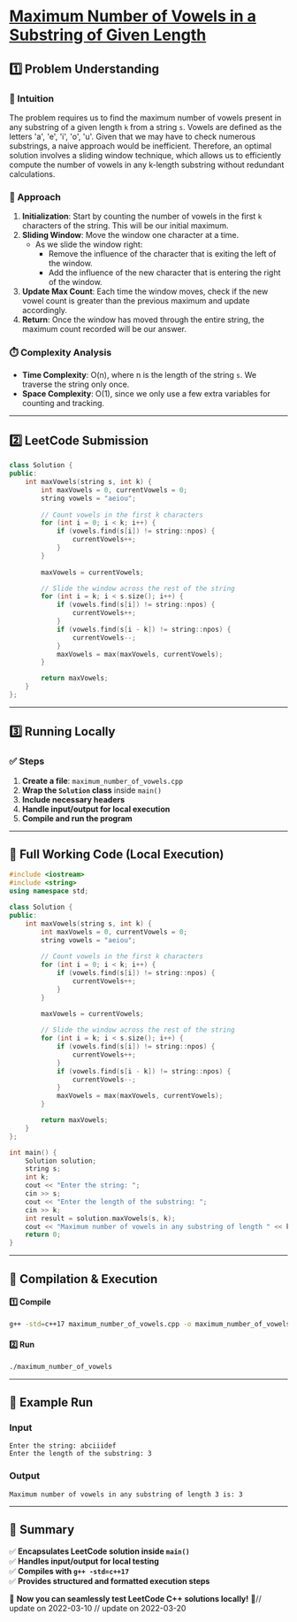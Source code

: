 # **[Maximum Number of Vowels in a Substring of Given Length](https://leetcode.com/problems/maximum-number-of-vowels-in-a-substring-of-given-length/description/)**  

## **1️⃣ Problem Understanding**  
### **📌 Intuition**  
The problem requires us to find the maximum number of vowels present in any substring of a given length `k` from a string `s`. Vowels are defined as the letters 'a', 'e', 'i', 'o', 'u'. Given that we may have to check numerous substrings, a naive approach would be inefficient. Therefore, an optimal solution involves a sliding window technique, which allows us to efficiently compute the number of vowels in any k-length substring without redundant calculations.

### **🚀 Approach**  
1. **Initialization**: Start by counting the number of vowels in the first `k` characters of the string. This will be our initial maximum.
2. **Sliding Window**: Move the window one character at a time.
   - As we slide the window right:
     - Remove the influence of the character that is exiting the left of the window.
     - Add the influence of the new character that is entering the right of the window.
3. **Update Max Count**: Each time the window moves, check if the new vowel count is greater than the previous maximum and update accordingly.
4. **Return**: Once the window has moved through the entire string, the maximum count recorded will be our answer.

### **⏱️ Complexity Analysis**  
- **Time Complexity**: O(n), where n is the length of the string `s`. We traverse the string only once.
- **Space Complexity**: O(1), since we only use a few extra variables for counting and tracking.

---  

## **2️⃣ LeetCode Submission**  
```cpp
class Solution {
public:
    int maxVowels(string s, int k) {
        int maxVowels = 0, currentVowels = 0;
        string vowels = "aeiou";
        
        // Count vowels in the first k characters
        for (int i = 0; i < k; i++) {
            if (vowels.find(s[i]) != string::npos) {
                currentVowels++;
            }
        }
        
        maxVowels = currentVowels;

        // Slide the window across the rest of the string
        for (int i = k; i < s.size(); i++) {
            if (vowels.find(s[i]) != string::npos) {
                currentVowels++;
            }
            if (vowels.find(s[i - k]) != string::npos) {
                currentVowels--;
            }
            maxVowels = max(maxVowels, currentVowels);
        }

        return maxVowels;
    }
};
```  

---  

## **3️⃣ Running Locally**  
### **✅ Steps**  
1. **Create a file**: `maximum_number_of_vowels.cpp`  
2. **Wrap the `Solution` class** inside `main()`  
3. **Include necessary headers**  
4. **Handle input/output for local execution**  
5. **Compile and run the program**  

---  

## **📝 Full Working Code (Local Execution)**  
```cpp
#include <iostream>
#include <string>
using namespace std;

class Solution {
public:
    int maxVowels(string s, int k) {
        int maxVowels = 0, currentVowels = 0;
        string vowels = "aeiou";
        
        // Count vowels in the first k characters
        for (int i = 0; i < k; i++) {
            if (vowels.find(s[i]) != string::npos) {
                currentVowels++;
            }
        }
        
        maxVowels = currentVowels;

        // Slide the window across the rest of the string
        for (int i = k; i < s.size(); i++) {
            if (vowels.find(s[i]) != string::npos) {
                currentVowels++;
            }
            if (vowels.find(s[i - k]) != string::npos) {
                currentVowels--;
            }
            maxVowels = max(maxVowels, currentVowels);
        }

        return maxVowels;
    }
};

int main() {
    Solution solution;
    string s;
    int k;
    cout << "Enter the string: ";
    cin >> s;
    cout << "Enter the length of the substring: ";
    cin >> k;
    int result = solution.maxVowels(s, k);
    cout << "Maximum number of vowels in any substring of length " << k << " is: " << result << endl;
    return 0;
}
```  

---  

## **🔧 Compilation & Execution**  
#### **1️⃣ Compile**  
```bash
g++ -std=c++17 maximum_number_of_vowels.cpp -o maximum_number_of_vowels
```  

#### **2️⃣ Run**  
```bash
./maximum_number_of_vowels
```  

---  

## **🎯 Example Run**  
### **Input**  
```
Enter the string: abciiidef
Enter the length of the substring: 3
```  
### **Output**  
```
Maximum number of vowels in any substring of length 3 is: 3
```  

---  

## **📌 Summary**  
✅ **Encapsulates LeetCode solution inside `main()`**  
✅ **Handles input/output for local testing**  
✅ **Compiles with `g++ -std=c++17`**  
✅ **Provides structured and formatted execution steps**  

🚀 **Now you can seamlessly test LeetCode C++ solutions locally!** 🚀// update on 2022-03-10
// update on 2022-03-20
